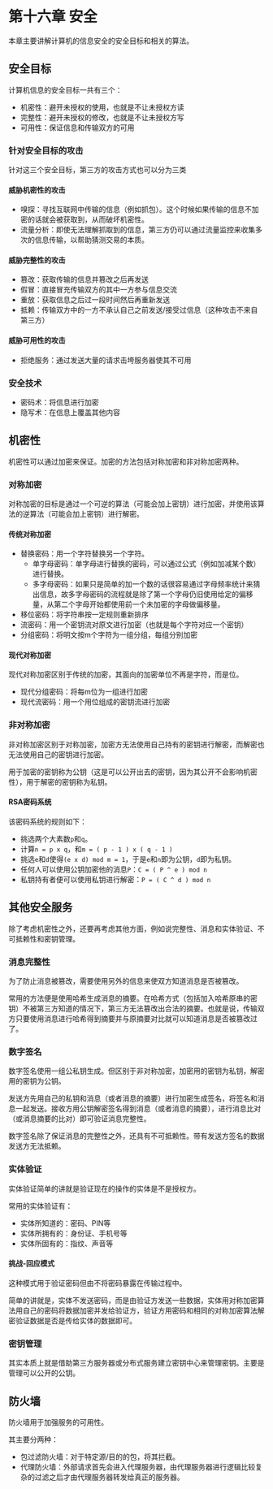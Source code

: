 # 第十六章 安全

本章主要讲解计算机的信息安全的安全目标和相关的算法。

## 安全目标

计算机信息的安全目标一共有三个：

+ 机密性：避开未授权的使用，也就是不让未授权方读
+ 完整性：避开未授权的修改，也就是不让未授权方写
+ 可用性：保证信息和传输双方的可用

### 针对安全目标的攻击

针对这三个安全目标，第三方的攻击方式也可以分为三类

#### 威胁机密性的攻击

+ 嗅探：寻找互联网中传输的信息（例如抓包）。这个时候如果传输的信息不加密的话就会被获取到，从而破坏机密性。
+ 流量分析：即使无法理解抓取到的信息，第三方仍可以通过流量监控来收集多次的信息传输，以帮助猜测交易的本质。

#### 威胁完整性的攻击

+ 篡改：获取传输的信息并篡改之后再发送
+ 假冒：直接冒充传输双方的其中一方参与信息交流
+ 重放：获取信息之后过一段时间然后再重新发送
+ 抵赖：传输双方中的一方不承认自己之前发送/接受过信息（这种攻击不来自第三方）

#### 威胁可用性的攻击

+ 拒绝服务：通过发送大量的请求击垮服务器使其不可用

### 安全技术

+ 密码术：将信息进行加密
+ 隐写术：在信息上覆盖其他内容

## 机密性

机密性可以通过加密来保证。加密的方法包括对称加密和非对称加密两种。

### 对称加密

对称加密的目标是通过一个可逆的算法（可能会加上密钥）进行加密，并使用该算法的逆算法（可能会加上密钥）进行解密。

#### 传统对称加密

+ 替换密码：用一个字符替换另一个字符。
  + 单字母密码：单字母进行替换的密码，可以通过公式（例如加减某个数）进行替换。
  + 多字母密码：如果只是简单的加一个数的话很容易通过字母频率统计来猜出信息，故多字母密码的流程就是除了第一个字母仍旧使用给定的偏移量，从第二个字母开始都使用前一个未加密的字母做偏移量。
+ 移位密码：将字符串按一定规则重新排序
+ 流密码：用一个密钥流对原文进行加密（也就是每个字符对应一个密钥）
+ 分组密码：将明文按m个字符为一组分组，每组分别加密

#### 现代对称加密

现代对称加密区别于传统的加密，其面向的加密单位不再是字符，而是位。

+ 现代分组密码：将每m位为一组进行加密
+ 现代流密码：用一个用位组成的密钥流进行加密

### 非对称加密

非对称加密区别于对称加密，加密方无法使用自己持有的密钥进行解密，而解密也无法使用自己的密钥进行加密。

用于加密的密钥称为公钥（这是可以公开出去的密钥，因为其公开不会影响机密性），用于解密的密钥称为私钥。

#### RSA密码系统

该密码系统的规则如下：

+ 挑选两个大素数`p`和`q`。
+ 计算`n = p x q`，和`m = ( p - 1 ) x ( q - 1 )`
+ 挑选`e`和`d`使得`(e x d) mod m = 1`，于是`e`和`n`即为公钥，`d`即为私钥。
+ 任何人可以使用公钥加密他的消息`P`：`C = ( P ^ e ) mod n`
+ 私钥持有者便可以使用私钥进行解密：`P = ( C ^ d ) mod n`

## 其他安全服务

除了考虑机密性之外，还要再考虑其他方面，例如说完整性、消息和实体验证、不可抵赖性和密钥管理。

### 消息完整性

为了防止消息被篡改，需要使用另外的信息来使双方知道消息是否被篡改。

常用的方法便是使用哈希生成消息的摘要。在哈希方式（包括加入哈希原串的密钥）不被第三方知道的情况下，第三方无法篡改出合法的摘要。也就是说，传输双方只要使用消息进行哈希得到摘要并与原摘要对比就可以知道消息是否被篡改过了。

### 数字签名

数字签名使用一组公私钥生成。但区别于非对称加密，加密用的密钥为私钥，解密用的密钥为公钥。

发送方先用自己的私钥和消息（或者消息的摘要）进行加密生成签名，将签名和消息一起发送。接收方用公钥解密签名得到消息（或者消息的摘要），进行消息比对（或消息摘要的比对）即可验证消息完整性。

数字签名除了保证消息的完整性之外，还具有不可抵赖性。带有发送方签名的数据发送方无法抵赖。

### 实体验证

实体验证简单的讲就是验证现在的操作的实体是不是授权方。

常用的实体验证有：

+ 实体所知道的：密码、PIN等
+ 实体所拥有的：身份证、手机号等
+ 实体所固有的：指纹、声音等

#### 挑战-回应模式

这种模式用于验证密码但由不将密码暴露在传输过程中。

简单的讲就是，实体不发送密码，而是由验证方发送一些数据，实体用对称加密算法用自己的密码将数据加密并发给验证方，验证方用密码和相同的对称加密算法解密验证数据是否是传给实体的数据即可。

### 密钥管理

其实本质上就是借助第三方服务器或分布式服务建立密钥中心来管理密钥。主要是管理可以公开的公钥。

## 防火墙

防火墙用于加强服务的可用性。

其主要分两种：

+ 包过滤防火墙：对于特定源/目的的包，将其拦截。
+ 代理防火墙：外部请求首先会进入代理服务器，由代理服务器进行逻辑比较复杂的过滤之后才由代理服务器转发给真正的服务器。

